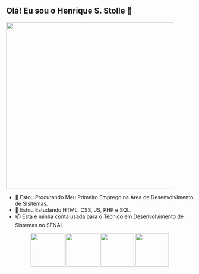 ## Olá! Eu sou o Henrique S. Stolle 👋 
<img height="450em" src="https://afcb3dd970a3f0576827-af285b1eb7ee6b663e4897a25a039f30.ssl.cf1.rackcdn.com/GaleriaImagem/172108/foto-convite-colegio-sesi-2024_mg2801-n.jpg">

- 🔭 Estou Procurando Meu Primeiro Emprego na Área de Desenvolvimento de SIsitemas.
- 🌱 Estou Estudando HTML, CSS, JS, PHP e SQL.
- 📫 Esta é minha conta usada para o Técnico em Desenvolvimento de Sistemas no SENAI.
<div style="display: flex; justify-content: center; align-items: center; ">
  <a href="https://github.com/hernque0927">
  <img height="90em" src="https://github.com/henrique0927/henrique0927/assets/160621994/380f52d7-b97e-41d6-b137-0ba55dacffd3">
  <img height="90em" src="https://www.freepnglogos.com/uploads/javascript-png/javascript-vector-logo-yellow-png-transparent-javascript-vector-12.png">
  <img height="90em" src="https://cdn.pixabay.com/photo/2017/08/05/11/16/logo-2582748_1280.png">
  <img height="90em" src="https://cdn1.iconfinder.com/data/icons/social-media-logos-7/64/css-3-512.png"> 
</div>

          
<!--
**henrique0927/henrique0927** is a ✨ _special_ ✨ repository because its `README.md` (this file) appears on your GitHub profile.

Here are some ideas to get you started:


- 👯 I’m looking to collaborate on ...
- 🤔 I’m looking for help with ...
- 💬 Ask me about ...
- 📫 How to reach me: ...
- 😄 Pronouns: ...
- ⚡ Fun fact: ...
-->
